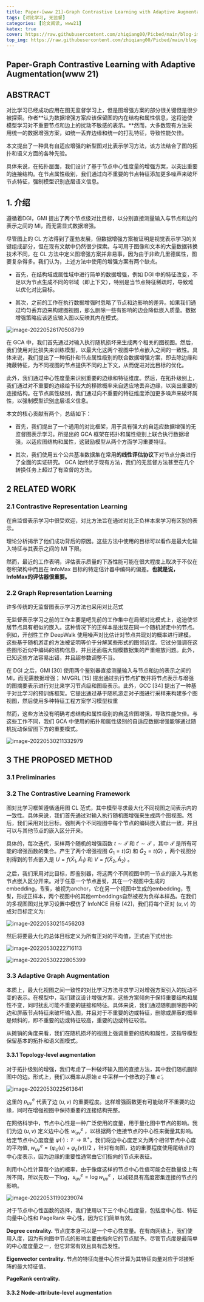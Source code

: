 ```yaml
---
title: Paper-[www 21]-Graph Contrastive Learning with Adaptive Augmentation
tags: [对比学习, 无监督]
categories: [论文阅读, www21]
katex: true
cover: https://raw.githubusercontent.com/zhiqiang00/Picbed/main/blog-images/2022/03/20/b36a188093daf2e64a217a84bf183201-nKO_1QyFh9o-2edcfd.jpg
top_img: https://raw.githubusercontent.com/zhiqiang00/Picbed/main/blog-images/2022/03/20/9d2244833e878e2169062087c9ab0874-wallhaven-g72p87-af7e51.jpg
---
```


## Paper-Graph Contrastive Learning with Adaptive Augmentation(www 21)



## ABSTRACT

对比学习已经成功应用在图无监督学习上，但是图增强方案的部分很关键但是很少被探索。作者**认为数据增强方案应该保留图的内在结构和属性信息，这将迫使模型学习对不重要节点和边上的扰动不敏感的表示。**然而，大多数现有方法采用统一的数据增强方案，如统一丢弃边缘和统一的打乱特征，导致性能欠佳。

本文提出了一种具有自适应增强的新型图对比表示学习方法，该方法结合了图的拓扑和语义方面的各种先验。

具体来说，在拓扑层面，我们设计了基于节点中心性度量的增强方案，以突出重要的连接结构。在节点属性级别，我们通过向不重要的节点特征添加更多噪声来破坏节点特征，强制模型识别底层语义信息。

## 1. 介绍

遵循着DGI，GMI 提出了两个节点级对比目标，以分别直接测量输入与节点和边的表示之间的 MI，而无需显式数据增强。

尽管图上的 CL 方法得到了蓬勃发展，但数据增强方案被证明是视觉表示学习的关键组成部分，但在现有文献中仍然很少探索。与可用于图像和文本的大量数据转换技术不同，在 CL 方法中定义图增强方案并非易事，因为由于非欧几里德属性，图要复杂得多。我们认为，上述方法中使用的增强方案有两个缺点。

- 首先，在结构域或属性域中进行简单的数据增强，例如 DGI 中的特征改变，不足以为节点生成不同的邻域（即上下文），特别是当节点特征稀疏时，导致难以优化对比目标。

- 其次，之前的工作在执行数据增强时忽略了节点和边影响的差异。如果我们通过均匀丢弃边来构建图视图，那么删除一些有影响的边会降低嵌入质量。数据增强策略应该适应输入图以反映其内在模式。

![image-20220526170508799](https://raw.githubusercontent.com/zhiqiang00/Picbed/main/blog-images/2022/05/26/31a44e382be26c194591d6e9da932101-image-20220526170508799-9ffd4e.png)

在 GCA 中，我们首先通过对输入执行随机损坏来生成两个相关的图视图。然后，我们使用对比损失来训练模型，以最大化这两个视图中节点嵌入之间的一致性。具体来说，我们提出了一种拓扑和节点属性级别的联合数据增强方案，即去除边缘和掩蔽特征，为不同视图的节点提供不同的上下文，从而促进对比目标的优化。

此外，我们通过中心性度量来识别重要的边缘和特征维度。然后，在拓扑级别上，我们通过对不重要的边缘给予较大的移除概率来自适应地丢弃边缘，以突出重要的连接结构。在节点属性级别，我们通过向不重要的特征维度添加更多噪声来破坏属性，以强制模型识别底层语义信息。

本文的核心贡献有两个，总结如下：

- 首先，我们提出了一个通用的对比框架，用于具有强大的自适应数据增强的无监督图表示学习。所提出的 GCA 框架在拓扑和属性级别上联合执行数据增强，以适应图结构和属性，这鼓励模型从两个方面学习重要特征。

- 其次，我们使用五个公共基准数据集在常用**的线性评估协议**下对节点分类进行了全面的实证研究。 GCA 始终优于现有方法，我们的无监督方法甚至在几个转换任务上超过了有监督的方法。

## 2 RELATED WORK

### 2.1 Contrastive Representation Learning

在自监督表示学习中很受欢迎，对比方法旨在通过对比正负样本来学习有区别的表示。

理论分析揭示了他们成功背后的原因。这些方法中使用的目标可以看作是最大化输入特征与其表示之间的 MI 下限。

然而，最近的工作表明，评估表示质量的下游性能可能在很大程度上取决于不仅在卷积架构中而且在 InfoMax 目标的特定估计器中编码的偏差。**也就是说，InfoMax的评估器很重要。**

### 2.2 Graph Representation Learning

许多传统的无监督图表示学习方法也采用对比范式

无监督表示学习之前的工作主要是吧先前的工作集中在局部对比模式上，这迫使邻居节点具有相似的嵌入。这种情况下的正样本是出现在同一个随机游走中的节点。例如，开创性工作 DeepWalk 使用噪声对比估计对节点共现对的概率进行建模。这些基于随机游走的方法被证明等价于分解某些形式的图邻近度。它过分强调在这些图形近似中编码的结构信息，并且还面临大规模数据集的严重缩放问题。此外，已知这些方法容易出错，并且超参数调整不当。

在 DGI 之后，GMI [30] 使用两个鉴别器直接测量输入与节点和边的表示之间的 MI，而无需数据增强； MVGRL [15]  提出通过执行节点扩散并将节点表示与增强的图摘要表示进行对比来学习节点级和图级表示。此外，GCC [34]  提出了一种基于对比学习的预训练框架。它提出通过基于随机游走对子图进行采样来构建多个图视图，然后使用多种特征工程方案学习模型权重

然而，这些方法没有明确考虑结构和属性级别的自适应图增强，导致性能欠佳。与这些工作不同，我们 GCA  中使用的拓扑和属性级别的自适应数据增强能够通过随机扰动保留图下方的重要模式。

![image-20220530211332979](https://raw.githubusercontent.com/zhiqiang00/Picbed/main/blog-images/2022/05/30/24bddc93cacbd1f703e1228984a3feab-image-20220530211332979-bd6dd3.png)

## 3 THE PROPOSED METHOD

### 3.1 Preliminaries

### 3.2 The Contrastive Learning Framework

图对比学习框架遵循通用图 CL 范式，其中模型寻求最大化不同视图之间表示内的一致性。具体来说，我们首先通过对输入执行随机图增强来生成两个图视图。然后，我们采用对比目标，强制两个不同视图中每个节点的编码嵌入彼此一致，并且可以与其他节点的嵌入区分开来。

具体的，每次迭代，采样两个随机的增强函数 $t \sim \mathcal{T}$ 和  $t' \sim \mathcal T$ ，其中 $\mathcal T$ 是所有可能的增强函数的集合。产生了两个增强视图 $\widetilde G_1 = t(G)$ 和 $\widetilde G_2 = t(G)$ ，两个视图分别得到的节点嵌入是 $U=f(\widetilde X_1, \widetilde A_1)$ 和 $V=f(\widetilde X_2, \widetilde A_2)$ 。

之后，我们采用对比目标，即鉴别器，将这两个不同视图中同一节点的嵌入与其他节点嵌入区分开来。对于任意一个节点푣푖，其在一个视图中生成的embedding，풖푖，被视为anchor，它在另一个视图中生成的embedding，풗푖，形成正样本，两个视图中的其他embeddings自然被视为负样本样品。在我们的多视图图对比学习设置中模仿了 InfoNCE 目标 [42]，我们将每个正对 $(u,v)$ 的成对目标定义为:

![image-20220530215456203](https://raw.githubusercontent.com/zhiqiang00/Picbed/main/blog-images/2022/05/30/a869738db0228b8b229850399e10308d-image-20220530215456203-727721.png)

然后将要最大化的总体目标定义为所有正对的平均值，正式由下式给出:

![image-20220530222716113](https://raw.githubusercontent.com/zhiqiang00/Picbed/main/blog-images/2022/05/30/57c7207aedf926045ed6fcad268d5681-image-20220530222716113-2c7b52.png)

![image-20220530222805399](https://raw.githubusercontent.com/zhiqiang00/Picbed/main/blog-images/2022/05/30/0b538df3f9f79667ab833ae4b74b663d-image-20220530222805399-3d5dce.png)

### 3.3 Adaptive Graph Augmentation

本质上，最大化视图之间一致性的对比学习方法寻求学习对增强方案引入的扰动不变的表示。在模型中，我们建议设计增强方案，这些方案倾向于保持重要结构和属性不变，同时扰乱可能不重要的链接和特征。具体来说，我们通过随机删除图中的边和屏蔽节点特征来破坏输入图，并且对于不重要的边或特征，删除或屏蔽的概率是倾斜的，即不重要的边或特征较高，重要的边或特征较低。

从摊销的角度来看，我们在随机损坏的视图上强调重要的结构和属性，这指导模型保留基本的拓扑和语义图模式。

#### 3.3.1 Topology-level augmentation

对于拓扑级别的增强，我们考虑了一种破坏输入图的直接方法，其中我们随机删除图中的边。形式上，我们以概率从原始 $\varepsilon$ 中采样一个修改的子集 $\widetilde \varepsilon$ 。

![image-20220530225613641](https://raw.githubusercontent.com/zhiqiang00/Picbed/main/blog-images/2022/05/30/4d405fab761a72aba116b9672b90a177-image-20220530225613641-1cf64a.png)

这里的 $p^e_{uv}$ 代表了边 $(u,v)$ 的重要程度。这样增强函数更有可能破坏不重要的边缘，同时在增强视图中保持重要的连接结构完整。

在网络科学中，节点中心性是一种广泛使用的度量，用于量化图中节点的影响。我们为边 $(u,v)$ 定义边中心性 $w^e_{uv}$ ，以根据两个连接节点的中心性来衡量其影响。给定节点中心度度量 $\varphi(·):\mathcal V→ \mathbb R^+$，我们将边中心度定义为两个相邻节点中心度的平均值, $w_{uv}^e = (\varphi_c(u) + \varphi_c(v))/2$ ，针对有向图，边的重要程度使用尾结点的中心度表示，因为边缘的重要性通常由它们指向的节点来表征。

利用中心性计算每个边的概率，由于像度这样的节点中心性值可能会在数量级上有所不同，所以先取一下log，$s^e_{uv}=\log w^e_{uv}$ ，以减轻具有高度密集连接的节点的影响。

![image-20220531190239074](https://raw.githubusercontent.com/zhiqiang00/Picbed/main/blog-images/2022/05/31/784abb8ada15588471ba1ddb6a0bdd60-image-20220531190239074-cd4fbd.png)

对于节点中心性函数的选择，我们使用以下三个中心性度量，包括度中心性、特征向量中心性和 PageRank 中心性，因为它们简单有效。

**Degree centrality.** 节点度本身可以是一个中心性度量。在有向网络上，我们使用入度，因为有向图中节点的影响主要由指向它的节点赋予。尽管节点度是最简单的中心度度量之一，但它非常有效且具有启发性。

**Eigenvector centrality.** 节点的特征向量中心性计算为其特征向量对应于邻接矩阵的最大特征值。

**PageRank centrality.** 



#### 3.3.2 Node-attribute-level augmentation



